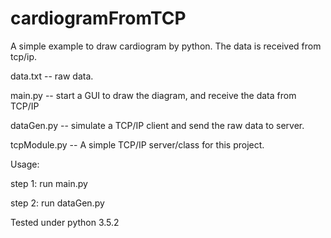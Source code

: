 # cardiogramFromTCP
A simple example to draw cardiogram by python. The data is received from tcp/ip.


data.txt -- raw data.

main.py -- start a GUI to draw the diagram, and receive the data from TCP/IP

dataGen.py -- simulate a TCP/IP client and send the raw data to server.

tcpModule.py -- A simple TCP/IP server/class for this project.


Usage:

step 1: run main.py

step 2: run dataGen.py


Tested under python 3.5.2
